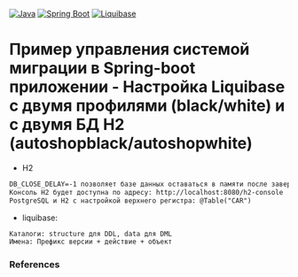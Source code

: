 [![Java](https://img.shields.io/badge/Java-E43222??style=for-the-badge&logo=openjdk&logoColor=FFFFFF)](https://www.java.com/)
[![Spring Boot](https://img.shields.io/badge/Spring_Boot-FFFFFF??style=for-the-badge&logo=Spring)](https://spring.io/projects/spring-boot/)
[![Liquibase](https://img.shields.io/badge/Liquibase-FFFFFF??style=for-the-badge&logo=Liquibase&logoColor=3861F6)](https://www.liquibase.com/)

# Пример управления системой миграции в Spring-boot приложении - Настройка Liquibase с двумя профилями (black/white) и с двумя БД H2 (autoshopblack/autoshopwhite)


 - H2
```txt
DB_CLOSE_DELAY=-1 позволяет базе данных оставаться в памяти после завершения соединения
Консоль H2 будет доступна по адресу: http://localhost:8080/h2-console
PostgreSQL и H2 с настройкой верхнего регистра: @Table("CAR")
```

 - liquibase:
```txt
Каталоги: structure для DDL, data для DML
Имена: Префикс версии + действие + объект
```

### References
